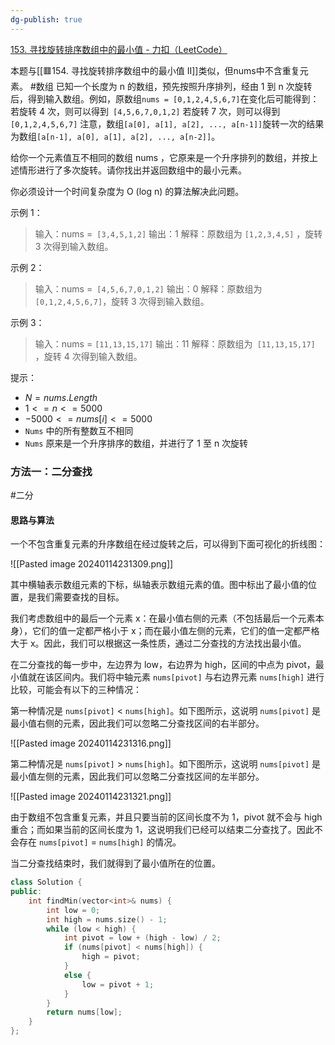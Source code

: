 ```yaml
---
dg-publish: true
---
```

[153. 寻找旋转排序数组中的最小值 - 力扣（LeetCode）](https://leetcode.cn/problems/find-minimum-in-rotated-sorted-array/solutions/698479/xun-zhao-xuan-zhuan-pai-xu-shu-zu-zhong-5irwp/)

本题与[[🟥154. 寻找旋转排序数组中的最小值 II]]类似，但nums中不含重复元素。
#数组 
已知一个长度为 n 的数组，预先按照升序排列，经由 1 到 n 次旋转后，得到输入数组。例如，原数组` nums = [0,1,2,4,5,6,7] `在变化后可能得到：
若旋转 4 次，则可以得到` [4,5,6,7,0,1,2]`
若旋转 7 次，则可以得到` [0,1,2,4,5,6,7]`
注意，数组` [a[0], a[1], a[2], ..., a[n-1]] `旋转一次的结果为数组` [a[n-1], a[0], a[1], a[2], ..., a[n-2]] `。

给你一个元素值互不相同的数组 nums ，它原来是一个升序排列的数组，并按上述情形进行了多次旋转。请你找出并返回数组中的最小元素。

你必须设计一个时间复杂度为 O (log n) 的算法解决此问题。

示例 1：
> 输入：nums =` [3,4,5,1,2]`
> 输出：1
> 解释：原数组为 `[1,2,3,4,5]` ，旋转 3 次得到输入数组。

示例 2：
> 输入：nums =` [4,5,6,7,0,1,2]`
> 输出：0
> 解释：原数组为` [0,1,2,4,5,6,7] `，旋转 3 次得到输入数组。

示例 3：
> 输入：nums = `[11,13,15,17]`
> 输出：11
> 解释：原数组为` [11,13,15,17]` ，旋转 4 次得到输入数组。

提示：
- $N = nums. Length$
- $1 <= n <= 5000$
- $-5000 <= nums[i] <= 5000$
- `Nums` 中的所有整数互不相同
- `Nums` 原来是一个升序排序的数组，并进行了 1 至 n 次旋转

### 方法一：二分查找
#二分 
#### 思路与算法

一个不包含重复元素的升序数组在经过旋转之后，可以得到下面可视化的折线图：

![[Pasted image 20240114231309.png]]

其中横轴表示数组元素的下标，纵轴表示数组元素的值。图中标出了最小值的位置，是我们需要查找的目标。

我们考虑数组中的最后一个元素 x：在最小值右侧的元素（不包括最后一个元素本身），它们的值一定都严格小于 x；而在最小值左侧的元素，它们的值一定都严格大于 x。因此，我们可以根据这一条性质，通过二分查找的方法找出最小值。

在二分查找的每一步中，左边界为 low，右边界为 high，区间的中点为 pivot，最小值就在该区间内。我们将中轴元素 `nums[pivot]` 与右边界元素 `nums[high]` 进行比较，可能会有以下的三种情况：

第一种情况是 `nums[pivot]` < `nums[high]`。如下图所示，这说明 `nums[pivot]` 是最小值右侧的元素，因此我们可以忽略二分查找区间的右半部分。

![[Pasted image 20240114231316.png]]

第二种情况是 `nums[pivot]` > `nums[high]`。如下图所示，这说明 `nums[pivot]` 是最小值左侧的元素，因此我们可以忽略二分查找区间的左半部分。

![[Pasted image 20240114231321.png]]

由于数组不包含重复元素，并且只要当前的区间长度不为 1，pivot 就不会与 high 重合；而如果当前的区间长度为 1，这说明我们已经可以结束二分查找了。因此不会存在 `nums[pivot]` = `nums[high]` 的情况。

当二分查找结束时，我们就得到了最小值所在的位置。
```cpp
class Solution {
public:
    int findMin(vector<int>& nums) {
        int low = 0;
        int high = nums.size() - 1;
        while (low < high) {
            int pivot = low + (high - low) / 2;
            if (nums[pivot] < nums[high]) {
                high = pivot;
            }
            else {
                low = pivot + 1;
            }
        }
        return nums[low];
    }
};
```